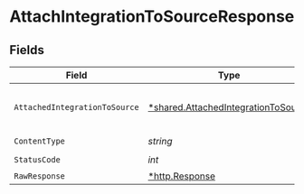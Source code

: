 # AttachIntegrationToSourceResponse


## Fields

| Field                                                                                     | Type                                                                                      | Required                                                                                  | Description                                                                               |
| ----------------------------------------------------------------------------------------- | ----------------------------------------------------------------------------------------- | ----------------------------------------------------------------------------------------- | ----------------------------------------------------------------------------------------- |
| `AttachedIntegrationToSource`                                                             | [*shared.AttachedIntegrationToSource](../../models/shared/attachedintegrationtosource.md) | :heavy_minus_sign:                                                                        | Attach operation success status                                                           |
| `ContentType`                                                                             | *string*                                                                                  | :heavy_check_mark:                                                                        | N/A                                                                                       |
| `StatusCode`                                                                              | *int*                                                                                     | :heavy_check_mark:                                                                        | N/A                                                                                       |
| `RawResponse`                                                                             | [*http.Response](https://pkg.go.dev/net/http#Response)                                    | :heavy_minus_sign:                                                                        | N/A                                                                                       |
